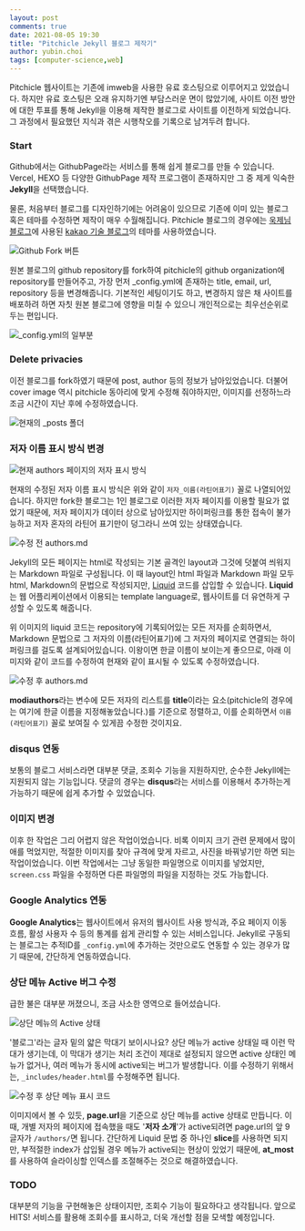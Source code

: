 ```yaml
---
layout: post
comments: true
date: 2021-08-05 19:30
title: "Pitchicle Jekyll 블로그 제작기"
author: yubin.choi
tags: [computer-science,web]
---
```


Pitchicle 웹사이트는 기존에 imweb을 사용한 유료 호스팅으로 이루어지고 있었습니다. 하지만 유료 호스팅은 오래 유지하기엔 부담스러운 면이 많았기에, 사이트 이전 방안에 대한 투표를 통해 Jekyll을 이용해 제작한 블로그로 사이트를 이전하게 되었습니다. 그 과정에서 필요했던 지식과 겪은 시행착오를 기록으로 남겨두려 합니다.

### Start

Github에서는 GithubPage라는 서비스를 통해 쉽게 블로그를 만들 수 있습니다. Vercel, HEXO 등 다양한 GithubPage 제작 프로그램이 존재하지만 그 중 제게 익숙한 **Jekyll**을 선택했습니다.

물론, 처음부터 블로그를 디자인하기에는 어려움이 있으므로 기존에 이미 있는 블로그 혹은 테마를 수정하면 제작이 매우 수월해집니다. Pitchicle 블로그의 경우에는 [욱제님 블로그](http://wookje.dance/)에 사용된 [kakao 기술 블로그](http://kakao.github.io)의 테마를 사용하였습니다.

![Github Fork 버튼](https://user-images.githubusercontent.com/46587635/128337677-6385cfcb-d535-44f5-aaa1-fa35dc8a8b02.png)

원본 블로그의 github repository를 fork하여 pitchicle의 github organization에 repository를 만들어주고, 가장 먼저 _config.yml에 존재하는 title, email, url, repository 등을 변경해줍니다. 기본적인 세팅이기도 하고, 변경하지 않은 채 사이트를 배포하려 하면 자칫 원본 블로그에 영향을 미칠 수 있으니 개인적으로는 최우선순위로 두는 편입니다.

![_config.yml의 일부분](https://user-images.githubusercontent.com/46587635/128338070-2179e051-523d-4ef7-90f0-c529cc2ff2b5.png)

### Delete privacies

이전 블로그를 fork하였기 때문에 post, author 등의 정보가 남아있었습니다. 더불어 cover image 역시 pitchicle 동아리에 맞게 수정해 줘야하지만, 이미지를 선정하느라 조금 시간이 지난 후에 수정하였습니다.

![현재의 _posts 폴더](https://user-images.githubusercontent.com/46587635/128338573-095eeafe-38fb-4e81-8eee-eaf60d3ec0c8.png)

### 저자 이름 표시 방식 변경

![현재 authors 페이지의 저자 표시 방식](https://user-images.githubusercontent.com/46587635/128338885-fe7e94a6-03ec-49d9-b2ad-9d8a8e8e73cc.png)

현재의 수정된 저자 이름 표시 방식은 위와 같이 `저자_이름(라틴어표기)` 꼴로 나열되어있습니다. 하지만 fork한 블로그는 1인 블로그로 이러한 저자 페이지를 이용할 필요가 없었기 때문에, 저자 페이지가 데이터 상으로 남아있지만 하이퍼링크를 통한 접속이 불가능하고 저자 혼자의 라틴어 표기만이 덩그라니 쓰여 있는 상태였습니다.

![수정 전 authors.md](https://user-images.githubusercontent.com/46587635/128339376-7745c1c7-aed6-4b7f-a08f-8a6e5a0bd3d9.png)

Jekyll의 모든 페이지는 html로 작성되는 기본 골격인 layout과 그것에 덧붙여 씌워지는 Markdown 파일로 구성됩니다. 이 때 layout인 html 파일과 Markdown 파일 모두 html, Markdown의 문법으로 작성되지만, [Liquid](https://shopify.github.io/liquid/) 코드를 삽입할 수 있습니다. **Liquid**는 웹 어플리케이션에서 이용되는 template language로, 웹사이트를 더 유연하게 구성할 수 있도록 해줍니다.

위 이미지의 liquid 코드는 repository에 기록되어있는 모든 저자를 순회하면서, Markdown 문법으로 그 저자의 이름(라틴어표기)에 그 저자의 페이지로 연결되는 하이퍼링크를 걸도록 설계되어있습니다. 이왕이면 한글 이름이 보이는게 좋으므로, 아래 이미지와 같이 코드를 수정하여 현재와 같이 표시될 수 있도록 수정하였습니다.

![수정 후 authors.md](https://user-images.githubusercontent.com/46587635/128340212-5b07799e-5989-49ae-98cb-20f4bbee1369.png)

**modiauthors**라는 변수에 모든 저자의 리스트를 **title**이라는 요소(pitchicle의 경우에는 여기에 한글 이름을 지정해놓았습니다.)를 기준으로 정렬하고, 이를 순회하면서 `이름(라틴어표기)` 꼴로 보여질 수 있게끔 수정한 것이지요.

### disqus 연동

보통의 블로그 서비스라면 대부분 댓글, 조회수 기능을 지원하지만, 순수한 Jekyll에는 지원되지 않는 기능입니다. 댓글의 경우는 **disqus**라는 서비스를 이용해서 추가하는게 가능하기 때문에 쉽게 추가할 수 있었습니다.

### 이미지 변경

이후 한 작업은 그리 어렵지 않은 작업이었습니다. 비록 이미지 크기 관련 문제에서 많이 애를 먹었지만, 적절한 이미지를 찾아 규격에 맞게 자르고, 사진을 바꿔넣기만 하면 되는 작업이었습니다. 이번 작업에서는 그냥 동일한 파일명으로 이미지를 넣었지만, `screen.css` 파일을 수정하면 다른 파일명의 파일을 지정하는 것도 가능합니다.

### Google Analytics 연동

**Google Analytics**는 웹사이트에서 유저의 웹사이트 사용 방식과, 주요 페이지 이동 흐름, 활성 사용자 수 등의 통계를 쉽게 관리할 수 있는 서비스입니다. Jekyll로 구동되는 블로그는 추적ID를 `_config.yml`에 추가하는 것만으로도 연동할 수 있는 경우가 많기 때문에, 간단하게 연동하였습니다.

### 상단 메뉴 Active 버그 수정

급한 불은 대부분 꺼졌으니, 조금 사소한 영역으로 들어섰습니다. 

![상단 메뉴의 Active 상태](https://user-images.githubusercontent.com/46587635/128341738-19c07d79-5320-4b41-b31a-8312f6ca8c1f.png)

'블로그'라는 글자 밑의 얇은 막대기 보이시나요? 상단 메뉴가 active 상태일 때 이런 막대가 생기는데, 이 막대가 생기는 처리 조건이 제대로 설정되지 않으면 active 상태인 메뉴가 없거나, 여러 메뉴가 동시에 active되는 버그가 발생합니다. 이를 수정하기 위해서는, `_includes/header.html`를 수정해주면 됩니다.

![수정 후 상단 메뉴 표시 코드](https://user-images.githubusercontent.com/46587635/128342099-9a9de9d4-f521-4b57-b179-0ae0864f2257.png)

이미지에서 볼 수 있듯, **page.url**을 기준으로 상단 메뉴를 active 상태로 만듭니다. 이 때, 개별 저자의 페이지에 접속했을 때도 '**저자 소개**'가 active되려면 page.url의 앞 9글자가 `/authors/`면 됩니다. 간단하게 Liquid 문법 중 하나인 **slice**를 사용하면 되지만, 부적절한 index가 삽입될 경우 메뉴가 active되는 현상이 있었기 때문에, **at_most**를 사용하여 슬라이싱할 인덱스를 조절해주는 것으로 해결하였습니다.

### TODO

대부분의 기능을 구현해놓은 상태이지만, 조회수 기능이 필요하다고 생각됩니다. 앞으로 HITS! 서비스를 활용해 조회수를 표시하고, 더욱 개선할 점을 모색할 예정입니다.